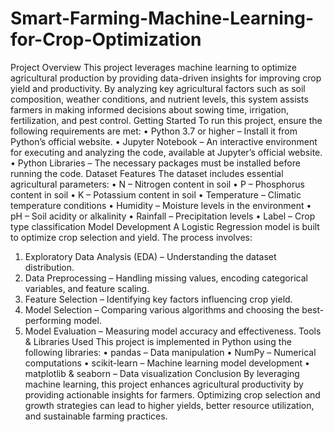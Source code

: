 # Smart-Farming-Machine-Learning-for-Crop-Optimization
Project Overview
This project leverages machine learning to optimize agricultural 
production by providing data-driven insights for improving crop yield and 
productivity. By analyzing key agricultural factors such as soil 
composition, weather conditions, and nutrient levels, this system assists 
farmers in making informed decisions about sowing time, irrigation, 
fertilization, and pest control.
Getting Started
To run this project, ensure the following requirements are met:
• Python 3.7 or higher – Install it from Python’s official website.
• Jupyter Notebook – An interactive environment for executing and 
analyzing the code, available at Jupyter’s official website.
• Python Libraries – The necessary packages must be installed before 
running the code.
Dataset Features
The dataset includes essential agricultural parameters:
• N – Nitrogen content in soil
• P – Phosphorus content in soil
• K – Potassium content in soil
• Temperature – Climatic temperature conditions
• Humidity – Moisture levels in the environment
• pH – Soil acidity or alkalinity
• Rainfall – Precipitation levels
• Label – Crop type classification
Model Development
A Logistic Regression model is built to optimize crop selection and 
yield. The process involves:
1. Exploratory Data Analysis (EDA) – Understanding the dataset 
distribution.
2. Data Preprocessing – Handling missing values, encoding categorical 
variables, and feature scaling.
3. Feature Selection – Identifying key factors influencing crop yield.
4. Model Selection – Comparing various algorithms and choosing the 
best-performing model.
5. Model Evaluation – Measuring model accuracy and effectiveness.
Tools & Libraries Used
This project is implemented in Python using the following libraries:
• pandas – Data manipulation
• NumPy – Numerical computations
• scikit-learn – Machine learning model development
• matplotlib & seaborn – Data visualization
Conclusion
By leveraging machine learning, this project enhances agricultural 
productivity by providing actionable insights for farmers. Optimizing 
crop selection and growth strategies can lead to higher yields, better 
resource utilization, and sustainable farming practices.
